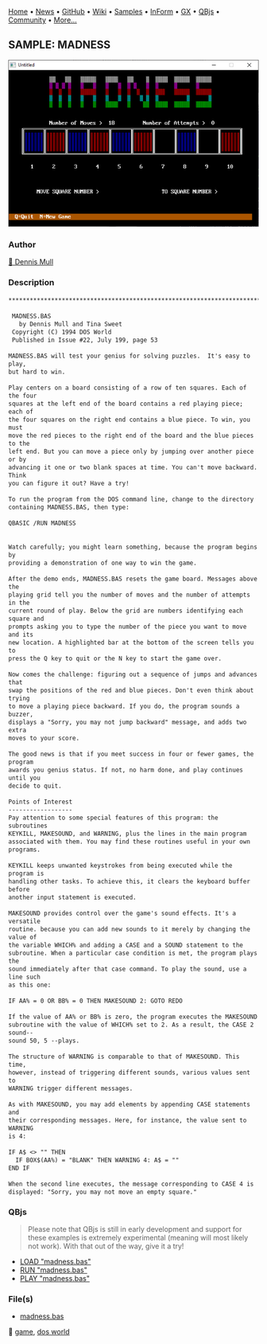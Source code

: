 [Home](https://qb64.com) • [News](../../news.md) • [GitHub](https://github.com/QB64Official/qb64) • [Wiki](https://github.com/QB64Official/qb64/wiki) • [Samples](../../samples.md) • [InForm](../../inform.md) • [GX](../../gx.md) • [QBjs](../../qbjs.md) • [Community](../../community.md) • [More...](../../more.md)

## SAMPLE: MADNESS

![screenshot.png](img/screenshot.png)

### Author

[🐝 Dennis Mull](../dennis-mull.md) 

### Description

```text
***************************************************************************** 
 
 MADNESS.BAS 
   by Dennis Mull and Tina Sweet 
 Copyright (C) 1994 DOS World 
 Published in Issue #22, July 199, page 53 
 
MADNESS.BAS will test your genius for solving puzzles.  It's easy to play,  
but hard to win. 
 
Play centers on a board consisting of a row of ten squares. Each of the four  
squares at the left end of the board contains a red playing piece; each of  
the four squares on the right end contains a blue piece. To win, you must  
move the red pieces to the right end of the board and the blue pieces to the  
left end. But you can move a piece only by jumping over another piece or by  
advancing it one or two blank spaces at time. You can't move backward. Think  
you can figure it out? Have a try! 
 
To run the program from the DOS command line, change to the directory  
containing MADNESS.BAS, then type: 
 
QBASIC /RUN MADNESS 
 
 
Watch carefully; you might learn something, because the program begins by  
providing a demonstration of one way to win the game. 
 
After the demo ends, MADNESS.BAS resets the game board. Messages above the  
playing grid tell you the number of moves and the number of attempts in the  
current round of play. Below the grid are numbers identifying each square and  
prompts asking you to type the number of the piece you want to move and its  
new location. A highlighted bar at the bottom of the screen tells you to  
press the Q key to quit or the N key to start the game over. 
 
Now comes the challenge: figuring out a sequence of jumps and advances that  
swap the positions of the red and blue pieces. Don't even think about trying  
to move a playing piece backward. If you do, the program sounds a buzzer,  
displays a "Sorry, you may not jump backward" message, and adds two extra  
moves to your score. 
 
The good news is that if you meet success in four or fewer games, the program  
awards you genius status. If not, no harm done, and play continues until you  
decide to quit. 
 
Points of Interest 
------------------ 
Pay attention to some special features of this program: the subroutines  
KEYKILL, MAKESOUND, and WARNING, plus the lines in the main program  
associated with them. You may find these routines useful in your own  
programs. 
 
KEYKILL keeps unwanted keystrokes from being executed while the program is  
handling other tasks. To achieve this, it clears the keyboard buffer before  
another input statement is executed. 
 
MAKESOUND provides control over the game's sound effects. It's a versatile  
routine. because you can add new sounds to it merely by changing the value of  
the variable WHICH% and adding a CASE and a SOUND statement to the  
subroutine. When a particular case condition is met, the program plays the  
sound immediately after that case command. To play the sound, use a line such  
as this one: 
 
IF AA% = 0 OR BB% = 0 THEN MAKESOUND 2: GOTO REDO 
 
If the value of AA% or BB% is zero, the program executes the MAKESOUND  
subroutine with the value of WHICH% set to 2. As a result, the CASE 2 sound--  
sound 50, 5 --plays. 
 
The structure of WARNING is comparable to that of MAKESOUND. This time,  
however, instead of triggering different sounds, various values sent to  
WARNING trigger different messages. 
 
As with MAKESOUND, you may add elements by appending CASE statements and  
their corresponding messages. Here, for instance, the value sent to WARNING  
is 4: 
 
IF A$ <> "" THEN 
  IF BOX$(AA%) = "BLANK" THEN WARNING 4: A$ = "" 
END IF 
 
When the second line executes, the message corresponding to CASE 4 is  
displayed: "Sorry, you may not move an empty square."
```

### QBjs

> Please note that QBjs is still in early development and support for these examples is extremely experimental (meaning will most likely not work). With that out of the way, give it a try!

* [LOAD "madness.bas"](https://v6p9d9t4.ssl.hwcdn.net/html/6029471/index.html?src=https://qb64.com/samples/madness/src/madness.bas)
* [RUN "madness.bas"](https://v6p9d9t4.ssl.hwcdn.net/html/6029471/index.html?mode=auto&src=https://qb64.com/samples/madness/src/madness.bas)
* [PLAY "madness.bas"](https://v6p9d9t4.ssl.hwcdn.net/html/6029471/index.html?mode=play&src=https://qb64.com/samples/madness/src/madness.bas)

### File(s)

* [madness.bas](src/madness.bas)

🔗 [game](../game.md), [dos world](../dos-world.md)
